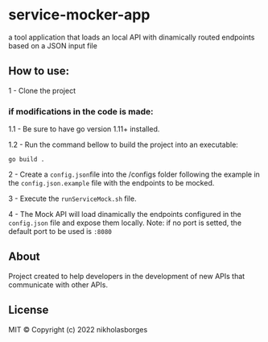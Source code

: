 # service-mocker-app
a tool application that loads an local API with dinamically routed endpoints based on a JSON input file

## How to use:

1 - Clone the project

### if modifications in the code is made:

1.1 - Be sure to have go version 1.11+ installed.

1.2 - Run the command bellow to build the project into an executable:
```
go build .
```
2 - Create a `config.json`file into the /configs folder following the example in the `config.json.example` file with the endpoints to be mocked.

3 - Execute the `runServiceMock.sh` file.

4 - The Mock API will load dinamically the endpoints configured in the `config.json` file and expose them locally. Note: if no port is setted, the default port to be used is `:8080`

## About

Project created to help developers in the development of new APIs that communicate with other APIs.

## License

MIT © Copyright (c) 2022 nikholasborges
